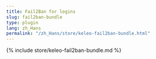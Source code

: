 ```yaml
---
title: Fail2Ban for logins
slug: fail2ban-bundle
type: plugin
lang: zh_Hans
permalink: "/zh_Hans/store/keleo-fail2ban-bundle.html"
---
```


{% include store/keleo-fail2ban-bundle.md %}

